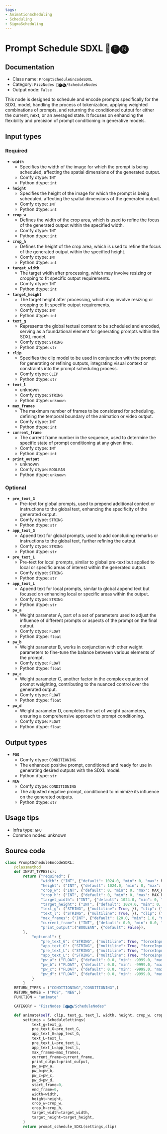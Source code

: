 ```yaml
---
tags:
- AnimationScheduling
- Scheduling
- SigmaScheduling
---
```


# Prompt Schedule SDXL 📅🅕🅝
## Documentation
- Class name: `PromptScheduleEncodeSDXL`
- Category: `FizzNodes 📅🅕🅝/ScheduleNodes`
- Output node: `False`

This node is designed to schedule and encode prompts specifically for the SDXL model, handling the process of tokenization, applying weighted combinations of prompts, and returning the conditioned output for either the current, next, or an averaged state. It focuses on enhancing the flexibility and precision of prompt conditioning in generative models.
## Input types
### Required
- **`width`**
    - Specifies the width of the image for which the prompt is being scheduled, affecting the spatial dimensions of the generated output.
    - Comfy dtype: `INT`
    - Python dtype: `int`
- **`height`**
    - Specifies the height of the image for which the prompt is being scheduled, affecting the spatial dimensions of the generated output.
    - Comfy dtype: `INT`
    - Python dtype: `int`
- **`crop_w`**
    - Defines the width of the crop area, which is used to refine the focus of the generated output within the specified width.
    - Comfy dtype: `INT`
    - Python dtype: `int`
- **`crop_h`**
    - Defines the height of the crop area, which is used to refine the focus of the generated output within the specified height.
    - Comfy dtype: `INT`
    - Python dtype: `int`
- **`target_width`**
    - The target width after processing, which may involve resizing or cropping to fit specific output requirements.
    - Comfy dtype: `INT`
    - Python dtype: `int`
- **`target_height`**
    - The target height after processing, which may involve resizing or cropping to fit specific output requirements.
    - Comfy dtype: `INT`
    - Python dtype: `int`
- **`text_g`**
    - Represents the global textual content to be scheduled and encoded, serving as a foundational element for generating prompts within the SDXL model.
    - Comfy dtype: `STRING`
    - Python dtype: `str`
- **`clip`**
    - Specifies the clip model to be used in conjunction with the prompt for generating or refining outputs, integrating visual context or constraints into the prompt scheduling process.
    - Comfy dtype: `CLIP`
    - Python dtype: `str`
- **`text_l`**
    - unknown
    - Comfy dtype: `STRING`
    - Python dtype: `unknown`
- **`max_frames`**
    - The maximum number of frames to be considered for scheduling, defining the temporal boundary of the animation or video output.
    - Comfy dtype: `INT`
    - Python dtype: `int`
- **`current_frame`**
    - The current frame number in the sequence, used to determine the specific state of prompt conditioning at any given time.
    - Comfy dtype: `INT`
    - Python dtype: `int`
- **`print_output`**
    - unknown
    - Comfy dtype: `BOOLEAN`
    - Python dtype: `unknown`
### Optional
- **`pre_text_G`**
    - Pre-text for global prompts, used to prepend additional context or instructions to the global text, enhancing the specificity of the generated output.
    - Comfy dtype: `STRING`
    - Python dtype: `str`
- **`app_text_G`**
    - Append text for global prompts, used to add concluding remarks or instructions to the global text, further refining the output.
    - Comfy dtype: `STRING`
    - Python dtype: `str`
- **`pre_text_L`**
    - Pre-text for local prompts, similar to global pre-text but applied to local or specific areas of interest within the generated output.
    - Comfy dtype: `STRING`
    - Python dtype: `str`
- **`app_text_L`**
    - Append text for local prompts, similar to global append text but focused on enhancing local or specific areas within the output.
    - Comfy dtype: `STRING`
    - Python dtype: `str`
- **`pw_a`**
    - Weight parameter A, part of a set of parameters used to adjust the influence of different prompts or aspects of the prompt on the final output.
    - Comfy dtype: `FLOAT`
    - Python dtype: `float`
- **`pw_b`**
    - Weight parameter B, works in conjunction with other weight parameters to fine-tune the balance between various elements of the prompt.
    - Comfy dtype: `FLOAT`
    - Python dtype: `float`
- **`pw_c`**
    - Weight parameter C, another factor in the complex equation of prompt weighting, contributing to the nuanced control over the generated output.
    - Comfy dtype: `FLOAT`
    - Python dtype: `float`
- **`pw_d`**
    - Weight parameter D, completes the set of weight parameters, ensuring a comprehensive approach to prompt conditioning.
    - Comfy dtype: `FLOAT`
    - Python dtype: `float`
## Output types
- **`POS`**
    - Comfy dtype: `CONDITIONING`
    - The enhanced positive prompt, conditioned and ready for use in generating desired outputs with the SDXL model.
    - Python dtype: `str`
- **`NEG`**
    - Comfy dtype: `CONDITIONING`
    - The adjusted negative prompt, conditioned to minimize its influence on the generated outputs.
    - Python dtype: `str`
## Usage tips
- Infra type: `GPU`
- Common nodes: unknown


## Source code
```python
class PromptScheduleEncodeSDXL:
    @classmethod
    def INPUT_TYPES(s):
        return {"required": {
                "width": ("INT", {"default": 1024.0, "min": 0, "max": MAX_RESOLUTION}),
                "height": ("INT", {"default": 1024.0, "min": 0, "max": MAX_RESOLUTION}),
                "crop_w": ("INT", {"default": 0, "min": 0, "max": MAX_RESOLUTION}),
                "crop_h": ("INT", {"default": 0, "min": 0, "max": MAX_RESOLUTION}),
                "target_width": ("INT", {"default": 1024.0, "min": 0, "max": MAX_RESOLUTION}),
                "target_height": ("INT", {"default": 1024.0, "min": 0, "max": MAX_RESOLUTION}),
                "text_g": ("STRING", {"multiline": True, }), "clip": ("CLIP", ),
                "text_l": ("STRING", {"multiline": True, }), "clip": ("CLIP", ),
                "max_frames": ("INT", {"default": 120.0, "min": 1.0, "max": 999999.0, "step": 1.0}),
                "current_frame": ("INT", {"default": 0.0, "min": 0.0, "max": 999999.0, "step": 1.0}),
                "print_output":("BOOLEAN", {"default": False}),
        },
            "optional": {
                "pre_text_G": ("STRING", {"multiline": True, "forceInput": True}),
                "app_text_G": ("STRING", {"multiline": True, "forceInput": True}),
                "pre_text_L": ("STRING", {"multiline": True, "forceInput": True}),
                "app_text_L": ("STRING", {"multiline": True, "forceInput": True}),
                "pw_a": ("FLOAT", {"default": 0.0, "min": -9999.0, "max": 9999.0, "step": 0.1, "forceInput": True }),
                "pw_b": ("FLOAT", {"default": 0.0, "min": -9999.0, "max": 9999.0, "step": 0.1, "forceInput": True }),
                "pw_c": ("FLOAT", {"default": 0.0, "min": -9999.0, "max": 9999.0, "step": 0.1, "forceInput": True }),
                "pw_d": ("FLOAT", {"default": 0.0, "min": -9999.0, "max": 9999.0, "step": 0.1, "forceInput": True }),
            }
        }
    RETURN_TYPES = ("CONDITIONING","CONDITIONING",)
    RETURN_NAMES = ("POS", "NEG",)
    FUNCTION = "animate"

    CATEGORY = "FizzNodes 📅🅕🅝/ScheduleNodes"

    def animate(self, clip, text_g, text_l, width, height, crop_w, crop_h, target_width, target_height, max_frames, current_frame, print_output, app_text_G = '', app_text_L = '', pre_text_G = '', pre_text_L = '', pw_a=0, pw_b=0, pw_c=0, pw_d=0):
        settings = ScheduleSettings(
            text_g=text_g,
            pre_text_G=pre_text_G,
            app_text_G=app_text_G,
            text_L=text_l,
            pre_text_L=pre_text_L,
            app_text_L=app_text_L,
            max_frames=max_frames,
            current_frame=current_frame,
            print_output=print_output,
            pw_a=pw_a,
            pw_b=pw_b,
            pw_c=pw_c,
            pw_d=pw_d,
            start_frame=0,
            end_frame=0,
            width=width,
            height=height,
            crop_w=crop_w,
            crop_h=crop_h,
            target_width=target_width,
            target_height=target_height,
        )
        return prompt_schedule_SDXL(settings,clip)

```
